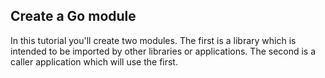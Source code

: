 ## Create a Go module

In this tutorial you'll create two modules. The first is a library which is intended to be imported by other libraries or applications. The second is a caller application which will use the first.

